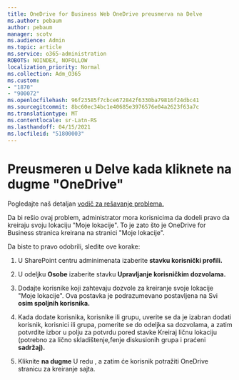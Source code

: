 ```yaml
---
title: OneDrive for Business Web OneDrive preusmerva na Delve
ms.author: pebaum
author: pebaum
manager: scotv
ms.audience: Admin
ms.topic: article
ms.service: o365-administration
ROBOTS: NOINDEX, NOFOLLOW
localization_priority: Normal
ms.collection: Adm_O365
ms.custom:
- "1870"
- "900072"
ms.openlocfilehash: 96f23585f7cbce672842f6330ba79816f24dbc41
ms.sourcegitcommit: 8bc60ec34bc1e40685e3976576e04a2623f63a7c
ms.translationtype: MT
ms.contentlocale: sr-Latn-RS
ms.lasthandoff: 04/15/2021
ms.locfileid: "51800003"
---
```

# <a name="redirected-to-delve-after-you-click-onedrive"></a>Preusmeren u Delve kada kliknete na dugme "OneDrive"

Pogledajte naš detaljan [vodič za rešavanje problema.](https://docs.microsoft.com/sharepoint/support/sites/troubleshooting-guide-for-sites-stopped-at-provisioning)

Da bi rešio ovaj problem, administrator mora korisnicima da dodeli pravo da kreiraju svoju lokaciju "Moje lokacije". To je zato što je OneDrive for Business stranica kreirana na stranici "Moje lokacije".

Da biste to pravo odobrili, sledite ove korake:

1. U SharePoint centru adminimenata izaberite **stavku korisnički profili.**

2. U odeljku **Osobe** izaberite stavku **Upravljanje korisničkim dozvolama.**

3. Dodajte korisnike koji zahtevaju dozvole za kreiranje svoje lokacije "Moje lokacije". Ova postavka je podrazumevano postavljena na Svi **osim spoljnih korisnika.**

4. Kada dodate korisnika, korisnike ili grupu, uverite se da je izabran dodati  korisnik, korisnici ili grupa, pomerite se do odeljka sa dozvolama, a zatim potvrdite izbor u polju za potvrdu pored stavke Kreiraj ličnu lokaciju (potrebno za lično skladištenje,fenje diskusionih grupa i praćeni **sadržaj).**

5. Kliknite **na dugme** U redu , a zatim će korisnik potražiti OneDrive stranicu za kreiranje sajta.
